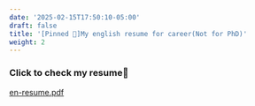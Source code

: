 ```yaml
---
date: '2025-02-15T17:50:10-05:00'
draft: false
title: '[Pinned 📌]My english resume for career(Not for PhD)'
weight: 2
---
```


<!--more-->

### Click to check my resume👀


[en-resume.pdf](/pdf/en-resume-2.pdf)